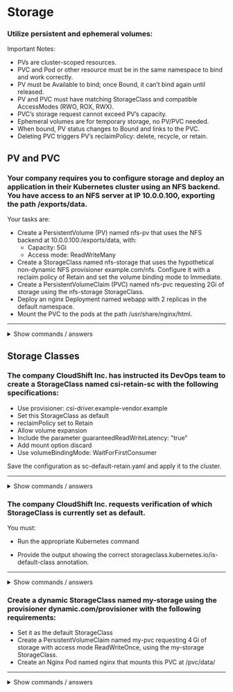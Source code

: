 # Storage

### Utilize persistent and ephemeral volumes:

Important Notes:
- PVs are cluster-scoped resources.
- PVC and Pod or other resource must be in the same namespace to bind and work correctly.
- PV must be Available to bind; once Bound, it can’t bind again until released.
- PV and PVC must have matching StorageClass and compatible AccessModes (RWO, ROX, RWX).
- PVC’s storage request cannot exceed PV’s capacity.
- Ephemeral volumes are for temporary storage, no PV/PVC needed.
- When bound, PV status changes to Bound and links to the PVC.
- Deleting PVC triggers PV’s reclaimPolicy: delete, recycle, or retain.

## PV and PVC

### Your company requires you to configure storage and deploy an application in their Kubernetes cluster using an NFS backend. You have access to an NFS server at IP 10.0.0.100, exporting the path /exports/data.

Your tasks are:

- Create a PersistentVolume (PV) named nfs-pv that uses the NFS backend at 10.0.0.100:/exports/data, with:
  - Capacity: 5Gi
  - Access mode: ReadWriteMany
- Create a StorageClass named nfs-storage that uses the hypothetical non-dynamic NFS provisioner example.com/nfs. Configure it with a reclaim policy of Retain and set the volume binding mode to Immediate.
- Create a PersistentVolumeClaim (PVC) named nfs-pvc requesting 2Gi of storage using the nfs-storage StorageClass.
- Deploy an nginx Deployment named webapp with 2 replicas in the default namespace.
- Mount the PVC to the pods at the path /usr/share/nginx/html.

---

<details>
<summary>Show commands / answers</summary>
<p>

```bash

# Note:
# If you don’t remember the exact structure of a PersistentVolume, StorageClass, or other Kubernetes resources, you can use these commands to explore their definitions and available API resources:

kubectl api-resources | grep storageclass
kubectl api-resources | grep persistentvolume
kubectl explain storageclass --recursive
kubectl explain persistentvolume --recursive

#These commands help you review the resource fields and hierarchy directly from the Kubernetes API documentation.

# First we need to create the storageclass
apiVersion: storage.k8s.io/v1
kind: StorageClass
metadata:
  name: nfs-storage
provisioner: example.com/nfs
reclaimPolicy: Retain
volumeBindingMode: Immediate

# Next we create the pv
apiVersion: v1
kind: PersistentVolume
metadata:
  name: nfs-pv
spec:
  capacity:
    storage: 5Gi
  accessModes:
  - ReadWriteMany
  storageClassName: nfs-storage
  nfs:
    path: /exports/data
    server: 10.0.0.100

# Then we create the pvc
apiVersion: v1
kind: PersistentVolumeClaim
metadata:
  name: nfs-pvc
spec:
  resources:
    requests:
      storage: 2Gi
  accessModes:
  - ReadWriteMany
  storageClassName: nfs-storage

# Finally we create the deployment
apiVersion: apps/v1
kind: Deployment
metadata:
  name: webapp
spec:
  replicas: 2
  selector:
    matchLabels:
      app: webapp
  template:
    metadata:
      labels:
        app: webapp
    spec:
      containers:
      - name: nginx
        image: nginx
        volumeMounts:
        - name: myvolume
          mountPath: /usr/share/nginx/html
      volumes:
      - name: myvolume
        persistentVolumeClaim:
          claimName: nfs-pvc

```

</p>
</details>

## Storage Classes

### The company CloudShift Inc. has instructed its DevOps team to create a StorageClass named csi-retain-sc with the following specifications:

- Use provisioner: csi-driver.example-vendor.example
- Set this StorageClass as default
- reclaimPolicy set to Retain
- Allow volume expansion
- Include the parameter guaranteedReadWriteLatency: "true"
- Add mount option discard
- Use volumeBindingMode: WaitForFirstConsumer

Save the configuration as sc-default-retain.yaml and apply it to the cluster.

---

<details>
<summary>Show commands / answers</summary>
<p>

```bash
apiVersion: storage.k8s.io/v1
kind: StorageClass
metadata:
  name: csi-retain-sc
  annotations:
    storageclass.kubernetes.io/is-default-class: "true"
provisioner: csi-driver.example-vendor.example
reclaimPolicy: Retain
allowVolumeExpansion: true
volumeBindingMode: WaitForFirstConsumer
parameters:
  guaranteedReadWriteLatency: "true"
mountOptions:
- discard
volumeBindingMode: WaitForFirstConsumer
```

</p>
</details>

###  The company CloudShift Inc. requests verification of which StorageClass is currently set as default.

You must:

- Run the appropriate Kubernetes command

- Provide the output showing the correct storageclass.kubernetes.io/is-default-class annotation.

---

<details>
<summary>Show commands / answers</summary>
<p>

```bash
kubectl get storageclass -o custom-columns=Name:.metadata.name,Default:.metadata.annotations."storageclass\.kubernetes\.io/is-default-class"
```

</p>
</details>

### Create a dynamic StorageClass named my-storage using the provisioner dynamic.com/provisioner with the following requirements:
- Set it as the default StorageClass
- Create a PersistentVolumeClaim named my-pvc requesting 4 Gi of storage with access mode ReadWriteOnce, using the my-storage StorageClass. 
- Create an Nginx Pod named nginx that mounts this PVC at /pvc/data/

---

<details>
<summary>Show commands / answers</summary>
<p>

```bash

#Storage class
apiVersion: storage.k8s.io/v1
kind: StorageClass
metadata:
  name: my-storage
  storageclass.kubernetes.io/is-default-class: "true"
provisioner: dynamic.com/provisioner

# Note: You don´t need to create a pv because is a dynamic provisioner

# PVC
apiVersion: v1
kind: PersistentVolumeClaim
metadata:
  name: my-pvc
spec:
  resources:
    requests:
      storage: 4Gi
  accessModes:
  - ReadWriteOnce
  storageClassName: my-storage

# Nginx pod
apiVersion: v1
kind: Pod
metadata:
  name: nginx
spec:
  containers:
  - name: nginx
    image: nginx
    volumeMounts:
    - name: my-volume
      mountPath: /pvc/data
  volumes:
  - name: my-volume
    persistentVolumeClaim:
      claimName: my-pvc


```

</p>
</details>
